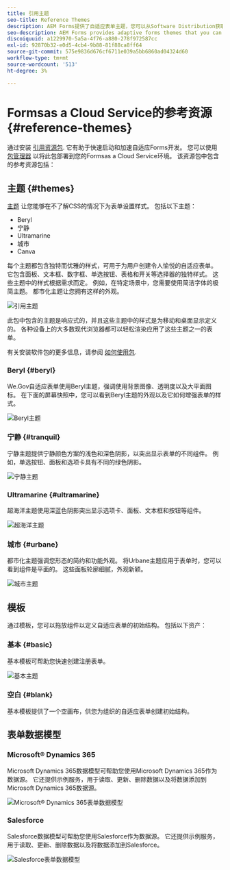 ```yaml
---
title: 引用主题
seo-title: Reference Themes
description: AEM Forms提供了自适应表单主题，您可以从Software Distribution获取这些主题，并使用这些主题来设置表单的样式。
seo-description: AEM Forms provides adaptive forms themes that you can get from Software Distribution and use to style a form.
discoiquuid: a1229970-5a5a-4f76-a880-278f972587cc
exl-id: 92870b32-e0d5-4cb4-9b88-81f88ca8ff64
source-git-commit: 575e9836d676cf6711e039a5bb6860ad04324d60
workflow-type: tm+mt
source-wordcount: '513'
ht-degree: 3%

---
```


# Formsas a Cloud Service的参考资源 {#reference-themes}

通过安装 [引用资源包](https://experience.adobe.com/#/downloads/content/software-distribution/en/aemcloud.html?package=/content/software-distribution/en/details.html/content/dam/aemcloud/public/aem-forms-reference-content.ui.content-2.0.0.zip). 它有助于快速启动和加速自适应Forms开发。 您可以使用 [包管理器](https://experienceleague.adobe.com/docs/experience-manager-cloud-service/content/implementing/developer-tools/package-manager.html) 以将此包部署到您的Formsas a Cloud Service环境。
该资源包中包含的参考资源包括：

## 主题 {#themes}

[主题](/help/forms/themes.md) 让您能够在不了解CSS的情况下为表单设置样式。 包括以下主题：

* Beryl
* 宁静
* Ultramarine
* 城市
* Canva

每个主题都包含独特而优雅的样式，可用于为用户创建令人愉悦的自适应表单。 它包含面板、文本框、数字框、单选按钮、表格和开关等选择器的独特样式。 这些主题中的样式根据需求而定。 例如，在特定场景中，您需要使用简洁字体的极简主题。 都市化主题让您拥有这样的外观。

![引用主题](/help/forms/assets/ref-themes.png)

此包中包含的主题是响应式的，并且这些主题中的样式是为移动和桌面显示定义的。 各种设备上的大多数现代浏览器都可以轻松渲染应用了这些主题之一的表单。

有关安装软件包的更多信息，请参阅 [如何使用包](/help/implementing/developing/tools/package-manager.md).

### Beryl {#beryl}

We.Gov自适应表单使用Beryl主题，强调使用背景图像、透明度以及大平面图标。 在下面的屏幕快照中，您可以看到Beryl主题的外观以及它如何增强表单的样式。

![Beryl主题](/help/forms/assets/beryl.png)

<!--[Click to enlarge

](assets/beryl-1.png)-->

<!-- ## Exec {#exec}

Exec theme avoids solid background fills to emphasize form components. Selecting and clicking components changes font colors. In comparison to the default Canvas theme, font color of the text in the selected tab changes to dark blue. Notice how the navigation and submit buttons are different from the Beryl theme.

![Exec theme](/help/forms/assets/exec.png) -->

<!--[Click to enlarge

](assets/exec-1.png)-->

<!-- ## Exec Light {#exec-light}

Exec Light theme uses white space to create a seamless experience. The Next and Submit buttons get a solid fill and 3D shadow. Selected tabs on the left get an arrow instead of double-check marks.

![Exec light theme](/help/forms/assets/exec-light.png) -->

<!--[Click to enlarge

](assets/exec-light-1.png)-->

<!-- ## Liberty {#liberty}

Liberty theme uses a minimalist approach to highlight the important. For example, the font color of the visited tab changes to green. You can only see the bottom-outline of the text box which emulates the look of a paper-based form with lines. The active text box has a black bottom-outline while others get light gray bottom-outline.

![Liberty theme](/help/forms/assets/liberty.png) -->
<!--[Click to enlarge](assets/liberty-1.png)-->

### 宁静 {#tranquil}

宁静主题提供宁静颜色方案的浅色和深色阴影，以突出显示表单的不同组件。 例如，单选按钮、面板和选项卡具有不同的绿色阴影。

![宁静主题](/help/forms/assets/tranquil.png)

<!--[Click to enlarge](assets/tranquil-1.png)-->

### Ultramarine {#ultramarine}

超海洋主题使用深蓝色阴影突出显示选项卡、面板、文本框和按钮等组件。

![超海洋主题](/help/forms/assets/ultramarine.png)
<!--[Click to enlarge](assets/ultramarine-1.png)-->

### 城市 {#urbane}

都市化主题强调您形态的简约和功能外观。 将Urbane主题应用于表单时，您可以看到组件是平面的。 这些面板轮廓细腻，外观新颖。

![城市主题](/help/forms/assets/urbane.png)
<!--[Click to enlarge](assets/urbane-1.png)-->

<!-- ## U.S. Web Design Standards {#u-s-web-design-standards}

U.S. Web Design Standards theme, as the name suggests, uses typefaces and styles described in the Draft U.S. Web Design Standards site. The web standard is used by federal organizations to create consistent web experiences across federal government websites.

![U.S. Web Design Standards Theme](/help/forms/assets/us-web-standards.png) -->
<!--[Click to enlarge](assets/usgov.png)-->


## 模板

通过模板，您可以拖放组件以定义自适应表单的初始结构。 包括以下资产：

### 基本 {#basic}

基本模板可帮助您快速创建注册表单。

![基本主题](/help/forms/assets/exec.png)

### 空白 {#blank}

基本模板提供了一个空画布，供您为组织的自适应表单创建初始结构。

## 表单数据模型

### Microsoft® Dynamics 365

Microsoft Dynamics 365数据模型可帮助您使用Microsoft Dynamics 365作为数据源。 它还提供示例服务，用于读取、更新、删除数据以及将数据添加到Microsoft Dynamics 365数据源。

![Microsoft® Dynamics 365表单数据模型](/help/forms/assets/microsoft-dynamic-fdm.png)

### Salesforce

Salesforce数据模型可帮助您使用Salesforce作为数据源。 它还提供示例服务，用于读取、更新、删除数据以及将数据添加到Salesforce。

![Salesforce表单数据模型](/help/forms/assets/salesforce-fdm.png)
